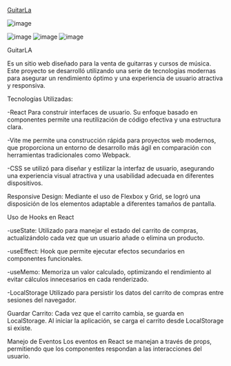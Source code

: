 
[GuitarLa]([https://fantastic-seahorse-8b5217.netlify.app/](https://66660be574013c1ade6be954--soft-gumption-9c61d2.netlify.app/))

![image](https://github.com/JhojanBinary/GuitarShop/assets/102551448/e65e21e9-77b1-4497-b68c-f392e1743fdc)

![image](https://github.com/JhojanBinary/GuitarShop/assets/102551448/bba944e3-c168-407f-a979-b52e0756ce0b)
![image](https://github.com/JhojanBinary/GuitarShop/assets/102551448/72cd2a95-a612-41f4-9e76-ffda34e3c3f7)
![image](https://github.com/JhojanBinary/GuitarShop/assets/102551448/fed3ddf7-accb-4199-bc35-34e63e8a3865)

GuitarLA

Es un sitio web diseñado para la venta de guitarras y cursos de música. Este proyecto se desarrolló utilizando una serie de tecnologías modernas para asegurar un rendimiento óptimo y una experiencia de usuario atractiva y responsiva.

Tecnologías Utilizadas:

-React Para construir interfaces de usuario. Su enfoque basado en componentes permite una reutilización de código efectiva y una estructura clara.

-Vite  me permite una construcción rápida para proyectos web modernos, que proporciona un entorno de desarrollo más ágil en comparación con herramientas tradicionales como Webpack.


-CSS se utilizó para diseñar y estilizar la interfaz de usuario, asegurando una experiencia visual atractiva y una usabilidad adecuada en diferentes dispositivos.

Responsive Design: Mediante el uso de Flexbox y Grid, se logró una disposición de los elementos adaptable a diferentes tamaños de pantalla.

Uso de Hooks en React

-useState:
Utilizado para manejar el estado del carrito de compras, actualizándolo cada vez que un usuario añade o elimina un producto.

-useEffect:
Hook que permite ejecutar efectos secundarios en componentes funcionales.

-useMemo:
Memoriza un valor calculado, optimizando el rendimiento al evitar cálculos innecesarios en cada renderizado.

-LocalStorage
Utilizado para persistir los datos del carrito de compras entre sesiones del navegador.

Guardar Carrito: Cada vez que el carrito cambia, se guarda en LocalStorage. Al iniciar la aplicación, se carga el carrito desde LocalStorage si existe.

Manejo de Eventos
Los eventos en React se manejan a través de props, permitiendo que los componentes respondan a las interacciones del usuario.

